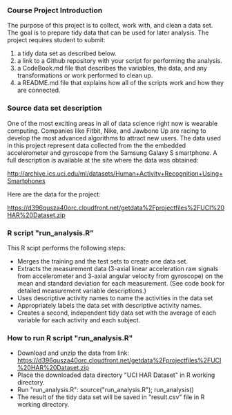 ### Course Project Introduction

The purpose of this project is to collect, work with, and clean a data set. The goal is to prepare tidy data that can be used for later analysis. The project requires student to submit:
1) a tidy data set as described below. 
2) a link to a Github repository with your script for performing the analysis. 
3) a CodeBook.md file that describes the variables, the data, and any 
transformations or work performed to clean up. 
4) a README.md file that explains how all of the scripts work and how they are connected.  

### Source data set description
One of the most exciting areas in all of data science right now is wearable
computing. Companies like Fitbit, Nike, and Jawbone Up are racing to develop the 
most advanced algorithms to attract new users. The data used in this project
represent data collected from the the embedded accelerometer and gyroscope
from the Samsung Galaxy S smartphone. A full description is available at the site
where the data was obtained: 

http://archive.ics.uci.edu/ml/datasets/Human+Activity+Recognition+Using+Smartphones 

Here are the data for the project: 

https://d396qusza40orc.cloudfront.net/getdata%2Fprojectfiles%2FUCI%20HAR%20Dataset.zip 

### R script "run_analysis.R" 

This R scipt performs the following steps: 
* Merges the training and the test sets to create one data set.
* Extracts the measurement data (3-axial linear acceleration raw signals 
  from accelerometer and 3-axial angular velocity from gyroscope) on the mean 
  and standard deviation for each measurement. 
  (See code book for detailed measurement variable descriptions.)
* Uses descriptive activity names to name the activities in the data set
* Appropriately labels the data set with descriptive activity names. 
* Creates a second, independent tidy data set with the average of each variable 
  for each activity and each subject. 

### How to run R script "run_analysis.R"
* Download and unzip the data from link:
https://d396qusza40orc.cloudfront.net/getdata%2Fprojectfiles%2FUCI%20HAR%20Dataset.zip 
* Place the downloaded data directory "UCI HAR Dataset" in R working directory.
* Run "run_analysis.R": 
        source("run_analysis.R");
        run_analysis()
* The result of the tidy data set will be saved in "result.csv" file in R working directory.
